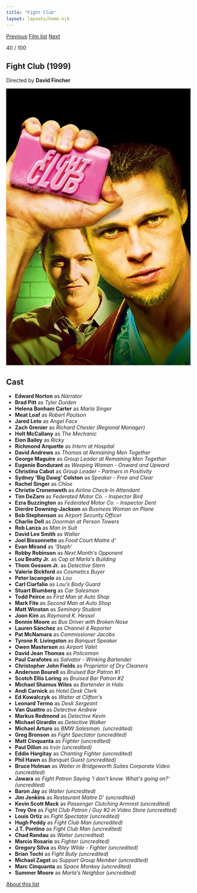 ```yaml
---
title: "Fight Club"
layout: layouts/home.njk
---
```


<nav class="films">
  <a class="prev" href="../ghost-dog-the-way-of-the-samurai">Previous</a>
  <a href="../">Film list</a>
  <a class="next" href="../the-straight-story">Next</a>
</nav>

<p>40 / 100</p>

<article class="film">
  <h1>Fight Club (1999)</h1>

  <p class="director">
    Directed by <strong>David Fincher</strong>
  </p>

  <img src="../films/posters/fight-club.jpg" alt="">

  <h2>
    Cast
  </h2>
  <ul>
    <li><strong>Edward Norton</strong> as <em>Narrator</em></li>
<li><strong>Brad Pitt</strong> as <em>Tyler Durden</em></li>
<li><strong>Helena Bonham Carter</strong> as <em>Marla Singer</em></li>
<li><strong>Meat Loaf</strong> as <em>Robert Paulson</em></li>
<li><strong>Jared Leto</strong> as <em>Angel Face</em></li>
<li><strong>Zach Grenier</strong> as <em>Richard Chesler (Regional Manager)</em></li>
<li><strong>Holt McCallany</strong> as <em>The Mechanic</em></li>
<li><strong>Eion Bailey</strong> as <em>Ricky</em></li>
<li><strong>Richmond Arquette</strong> as <em>Intern at Hospital</em></li>
<li><strong>David Andrews</strong> as <em>Thomas at Remaining Men Together</em></li>
<li><strong>George Maguire</strong> as <em>Group Leader at Remaining Men Together</em></li>
<li><strong>Eugenie Bondurant</strong> as <em>Weeping Woman - Onward and Upward</em></li>
<li><strong>Christina Cabot</strong> as <em>Group Leader - Partners in Positivity</em></li>
<li><strong>Sydney 'Big Dawg' Colston</strong> as <em>Speaker - Free and Clear</em></li>
<li><strong>Rachel Singer</strong> as <em>Chloe</em></li>
<li><strong>Christie Cronenweth</strong> as <em>Airline Check-In Attendant</em></li>
<li><strong>Tim DeZarn</strong> as <em>Federated Motor Co. - Inspector Bird</em></li>
<li><strong>Ezra Buzzington</strong> as <em>Federated Motor Co. - Inspector Dent</em></li>
<li><strong>Dierdre Downing-Jackson</strong> as <em>Business Woman on Plane</em></li>
<li><strong>Bob Stephenson</strong> as <em>Airport Security Officer</em></li>
<li><strong>Charlie Dell</strong> as <em>Doorman at Person Towers</em></li>
<li><strong>Rob Lanza</strong> as <em>Man in Suit</em></li>
<li><strong>David Lee Smith</strong> as <em>Walter</em></li>
<li><strong>Joel Bissonnette</strong> as <em>Food Court Maitre d'</em></li>
<li><strong>Evan Mirand</strong> as <em>'Steph'</em></li>
<li><strong>Robby Robinson</strong> as <em>Next Month's Opponent</em></li>
<li><strong>Lou Beatty Jr.</strong> as <em>Cop at Marla's Building</em></li>
<li><strong>Thom Gossom Jr.</strong> as <em>Detective Stern</em></li>
<li><strong>Valerie Bickford</strong> as <em>Cosmetics Buyer</em></li>
<li><strong>Peter Iacangelo</strong> as <em>Lou</em></li>
<li><strong>Carl Ciarfalio</strong> as <em>Lou's Body Guard</em></li>
<li><strong>Stuart Blumberg</strong> as <em>Car Salesman</em></li>
<li><strong>Todd Peirce</strong> as <em>First Man at Auto Shop</em></li>
<li><strong>Mark Fite</strong> as <em>Second Man at Auto Shop</em></li>
<li><strong>Matt Winston</strong> as <em>Seminary Student</em></li>
<li><strong>Joon Kim</strong> as <em>Raymond K. Hessel</em></li>
<li><strong>Bennie Moore</strong> as <em>Bus Driver with Broken Nose</em></li>
<li><strong>Lauren Sánchez</strong> as <em>Channel 4 Reporter</em></li>
<li><strong>Pat McNamara</strong> as <em>Commissioner Jacobs</em></li>
<li><strong>Tyrone R. Livingston</strong> as <em>Banquet Speaker</em></li>
<li><strong>Owen Masterson</strong> as <em>Airport Valet</em></li>
<li><strong>David Jean Thomas</strong> as <em>Policeman</em></li>
<li><strong>Paul Carafotes</strong> as <em>Salvator - Winking Bartender</em></li>
<li><strong>Christopher John Fields</strong> as <em>Proprietor of Dry Cleaners</em></li>
<li><strong>Anderson Bourell</strong> as <em>Bruised Bar Patron #1</em></li>
<li><strong>Scotch Ellis Loring</strong> as <em>Bruised Bar Patron #2</em></li>
<li><strong>Michael Shamus Wiles</strong> as <em>Bartender in Halo</em></li>
<li><strong>Andi Carnick</strong> as <em>Hotel Desk Clerk</em></li>
<li><strong>Ed Kowalczyk</strong> as <em>Waiter at Clifton's</em></li>
<li><strong>Leonard Termo</strong> as <em>Desk Sergeant</em></li>
<li><strong>Van Quattro</strong> as <em>Detective Andrew</em></li>
<li><strong>Markus Redmond</strong> as <em>Detective Kevin</em></li>
<li><strong>Michael Girardin</strong> as <em>Detective Walker</em></li>
<li><strong>Michael Arturo</strong> as <em>BMW Salesman. (uncredited)</em></li>
<li><strong>Greg Bronson</strong> as <em>Fight Spectator (uncredited)</em></li>
<li><strong>Matt Cinquanta</strong> as <em>Fighter (uncredited)</em></li>
<li><strong>Paul Dillon</strong> as <em>Irvin (uncredited)</em></li>
<li><strong>Eddie Hargitay</strong> as <em>Chanting Fighter (uncredited)</em></li>
<li><strong>Phil Hawn</strong> as <em>Banquet Guest (uncredited)</em></li>
<li><strong>Bruce Holman</strong> as <em>Waiter in Bridgeworth Suites Corporate Video (uncredited)</em></li>
<li><strong>Jawara</strong> as <em>Fight Patron Saying 'I don't know. What's going on?' (uncredited)</em></li>
<li><strong>Baron Jay</strong> as <em>Waiter (uncredited)</em></li>
<li><strong>Jim Jenkins</strong> as <em>Restaurant Maitre D' (uncredited)</em></li>
<li><strong>Kevin Scott Mack</strong> as <em>Passenger Clutching Armrest (uncredited)</em></li>
<li><strong>Trey Ore</strong> as <em>Fight Club Patron / Guy #2 in Video Store (uncredited)</em></li>
<li><strong>Louis Ortiz</strong> as <em>Fight Spectator (uncredited)</em></li>
<li><strong>Hugh Peddy</strong> as <em>Fight Club Man (uncredited)</em></li>
<li><strong>J.T. Pontino</strong> as <em>Fight Club Man (uncredited)</em></li>
<li><strong>Chad Randau</strong> as <em>Waiter (uncredited)</em></li>
<li><strong>Marcio Rosario</strong> as <em>Fighter (uncredited)</em></li>
<li><strong>Gregory Silva</strong> as <em>Riley Wilde - Fighter (uncredited)</em></li>
<li><strong>Brian Tochi</strong> as <em>Fight Bully (uncredited)</em></li>
<li><strong>Michael Zagst</strong> as <em>Support Group Member (uncredited)</em></li>
<li><strong>Marc Cinquanta</strong> as <em>Space Monkey (uncredited)</em></li>
<li><strong>Summer Moore</strong> as <em>Marla's Neighbor (uncredited)</em></li>
  </ul>
</article>
<footer>
  <a href="../about">About this list</a>
</footer>
